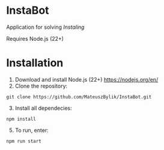 # InstaBot
Application for solving _Instaling_

Requires Node.js (22+)

# Installation
1. Download and install Node.js (22+) https://nodejs.org/en/
2. Clone the repository:
```
git clone https://github.com/MateuszBylik/InstaBot.git
```
3. Install all dependecies:
```
npm install
```
5. To run, enter:
```
npm run start
```
